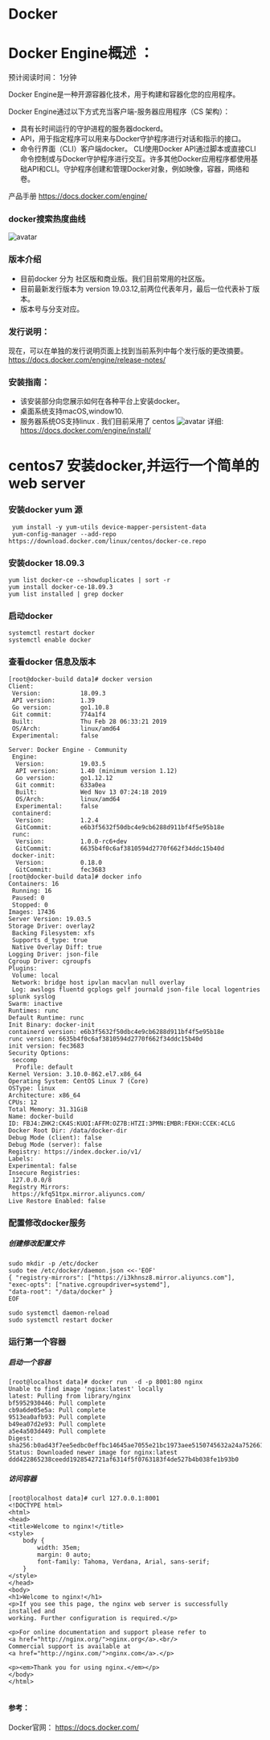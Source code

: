 # Docker

# Docker Engine概述 ：
预计阅读时间： 1分钟

Docker Engine是一种开源容器化技术，用于构建和容器化您的应用程序。

Docker Engine通过以下方式充当客户端-服务器应用程序（CS 架构）：
* 具有长时间运行的守护进程的服务器dockerd。
* API，用于指定程序可以用来与Docker守护程序进行对话和指示的接口。
* 命令行界面（CLI）客户端docker。
CLI使用Docker API通过脚本或直接CLI命令控制或与Docker守护程序进行交互。许多其他Docker应用程序都使用基础API和CLI。守护程序创建和管理Docker对象，例如映像，容器，网络和卷。

产品手册 https://docs.docker.com/engine/

### docker搜索热度曲线
![avatar](./docker-trend.png)

### 版本介绍
* 目前docker 分为 社区版和商业版。我们目前常用的社区版。
* 目前最新发行版本为 version 19.03.12,前两位代表年月，最后一位代表补丁版本。
* 版本号与分支对应。

### 发行说明：
现在，可以在单独的发行说明页面上找到当前系列中每个发行版的更改摘要。
https://docs.docker.com/engine/release-notes/

### 安装指南：
* 该安装部分向您展示如何在各种平台上安装docker。
* 桌面系统支持macOS,window10.
* 服务器系统OS支持linux . 我们目前采用了 centos
![avatar](./docker-in-pic.png)
详细: https://docs.docker.com/engine/install/


# centos7 安装docker,并运行一个简单的web server
### 安装docker yum 源
```
 yum install -y yum-utils device-mapper-persistent-data
 yum-config-manager --add-repo https://download.docker.com/linux/centos/docker-ce.repo
```
### 安装docker 18.09.3
```
yum list docker-ce --showduplicates | sort -r
yum install docker-ce-18.09.3
yum list installed | grep docker
```
### 启动docker 
```
systemctl restart docker
systemctl enable docker
```
### 查看docker 信息及版本
```
[root@docker-build data]# docker version
Client:
 Version:           18.09.3
 API version:       1.39
 Go version:        go1.10.8
 Git commit:        774a1f4
 Built:             Thu Feb 28 06:33:21 2019
 OS/Arch:           linux/amd64
 Experimental:      false

Server: Docker Engine - Community
 Engine:
  Version:          19.03.5
  API version:      1.40 (minimum version 1.12)
  Go version:       go1.12.12
  Git commit:       633a0ea
  Built:            Wed Nov 13 07:24:18 2019
  OS/Arch:          linux/amd64
  Experimental:     false
 containerd:
  Version:          1.2.4
  GitCommit:        e6b3f5632f50dbc4e9cb6288d911bf4f5e95b18e
 runc:
  Version:          1.0.0-rc6+dev
  GitCommit:        6635b4f0c6af3810594d2770f662f34ddc15b40d
 docker-init:
  Version:          0.18.0
  GitCommit:        fec3683
[root@docker-build data]# docker info
Containers: 16
 Running: 16
 Paused: 0
 Stopped: 0
Images: 17436
Server Version: 19.03.5
Storage Driver: overlay2
 Backing Filesystem: xfs
 Supports d_type: true
 Native Overlay Diff: true
Logging Driver: json-file
Cgroup Driver: cgroupfs
Plugins:
 Volume: local
 Network: bridge host ipvlan macvlan null overlay
 Log: awslogs fluentd gcplogs gelf journald json-file local logentries splunk syslog
Swarm: inactive
Runtimes: runc
Default Runtime: runc
Init Binary: docker-init
containerd version: e6b3f5632f50dbc4e9cb6288d911bf4f5e95b18e
runc version: 6635b4f0c6af3810594d2770f662f34ddc15b40d
init version: fec3683
Security Options:
 seccomp
  Profile: default
Kernel Version: 3.10.0-862.el7.x86_64
Operating System: CentOS Linux 7 (Core)
OSType: linux
Architecture: x86_64
CPUs: 12
Total Memory: 31.31GiB
Name: docker-build
ID: FBJ4:ZHK2:CK4S:KUOI:AFFM:OZ7B:HTZI:3PMN:EMBR:FEKH:CCEK:4CLG
Docker Root Dir: /data/docker-dir
Debug Mode (client): false
Debug Mode (server): false
Registry: https://index.docker.io/v1/
Labels:
Experimental: false
Insecure Registries:
 127.0.0.0/8
Registry Mirrors:
 https://kfq51tpx.mirror.aliyuncs.com/
Live Restore Enabled: false
```

###   配置修改docker服务
##### 创建修改配置文件
```
sudo mkdir -p /etc/docker
sudo tee /etc/docker/daemon.json <<-'EOF'
{ "registry-mirrors": ["https://i3khnsz8.mirror.aliyuncs.com"],
"exec-opts": ["native.cgroupdriver=systemd"],
"data-root": "/data/docker" }
EOF

sudo systemctl daemon-reload 
sudo systemctl restart docker
```

### 运行第一个容器
##### 启动一个容器
```
[root@localhost data]# docker run  -d -p 8001:80 nginx
Unable to find image 'nginx:latest' locally
latest: Pulling from library/nginx
bf5952930446: Pull complete
cb9a6de05e5a: Pull complete
9513ea0afb93: Pull complete
b49ea07d2e93: Pull complete
a5e4a503d449: Pull complete
Digest: sha256:b0ad43f7ee5edbc0effbc14645ae7055e21bc1973aee5150745632a24a752661
Status: Downloaded newer image for nginx:latest
ddd422865238ceedd1928542721af6314f5f0763183f4de527b4b038fe1b93b0
```
##### 访问容器
```
[root@localhost data]# curl 127.0.0.1:8001
<!DOCTYPE html>
<html>
<head>
<title>Welcome to nginx!</title>
<style>
    body {
        width: 35em;
        margin: 0 auto;
        font-family: Tahoma, Verdana, Arial, sans-serif;
    }
</style>
</head>
<body>
<h1>Welcome to nginx!</h1>
<p>If you see this page, the nginx web server is successfully installed and
working. Further configuration is required.</p>

<p>For online documentation and support please refer to
<a href="http://nginx.org/">nginx.org</a>.<br/>
Commercial support is available at
<a href="http://nginx.com/">nginx.com</a>.</p>

<p><em>Thank you for using nginx.</em></p>
</body>
</html>


```

#### 参考：
Docker官网： https://docs.docker.com/






